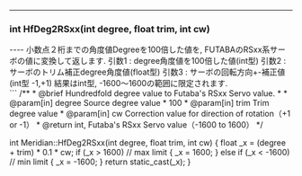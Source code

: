 ----  
<h3>int HfDeg2RSxx(int degree, float trim, int cw)</h3>
----  
小数点２桁までの角度値Degreeを100倍した値を, FUTABAのRSxx系サーボの値に変換して返します.   
引数1 : degree角度値を100倍した値(int型)  
引数2 : サーボのトリム補正degree角度値(float型)  
引数3 : サーボの回転方向+-補正値(int型 -1,+1)  
結果はint型, -1600〜1600の範囲に限定されます.   
  
<br>  
```  
/**
 * @brief Hundredfold degree value to Futaba's RSxx Servo value.
 *
 * @param[in] degree Source degree value * 100
 * @param[in] trim Trim degree value
 * @param[in] cw Correction value for direction of rotation（+1 or -1）
 * @return int, Futaba's RSxx Servo value（-1600 to 1600）
 */
  
int Meridian::HfDeg2RSxx(int degree, float trim, int cw)
{
    float _x = (degree + trim) * 0.1 * cw;
    if (_x > 1600) // max limit
    {
        _x = 1600;
    }
    else if (_x < -1600) // min limit
    {
        _x = -1600;
    }
    return static_cast<int>(_x);
}
```